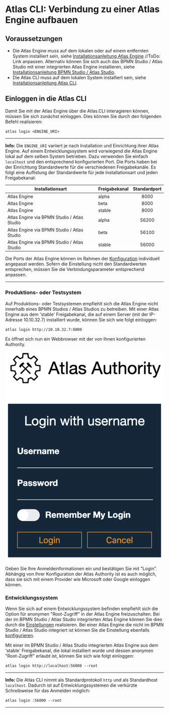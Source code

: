 # Atlas CLI: Verbindung zu einer Atlas Engine aufbauen

## Voraussetzungen

* Die Atlas Engine muss auf dem lokalen oder auf einem entfernten System installiert sein, siehe [Installationsanleitung Atlas Engine](./install.md) //ToDo: Link anpassen. Alternativ können Sie sich auch das BPMN Studio / Atlas Studio mit einer integrierten Atlas Engine installieren, siehe [Installationsanleitung BPMN Studio / Atlas Studio](./install.md).
* Die Atlas CLI muss auf dem lokalen System installiert sein, siehe [Installationsanleitung Atlas CLI](./install.md).

## Einloggen in die Atlas CLI

Damit Sie mit der Atlas Engine über die Atlas.CLI interagieren können, müssen Sie sich zunächst einloggen. Dies können Sie durch den folgenden Befehl realisieren:

```shell
atlas login <ENGINE_URI>
```

---
**Info:**
Die `ENGINE_URI` variiert je nach Installation und Einrichtung ihrer Atlas Engine. Auf einem Entwicklungssystem wird vorwiegend die Atlas Engine lokal auf dem selben System betrieben. Dazu verwenden Sie einfach `localhost` und den entsprechend konfigurierten Port.
Die Ports haben bei der Einrichtung Standardwerte für die verschiedenen Freigabekanäle. Es folgt eine Auflistung der Standardwerte für jede Installationsart und jeden Freigabekanal:

| Installationsart                          | Freigabekanal | Standardport |
|-------------------------------------------|------------------------------|:------------:|
| Atlas Engine                    | alpha                        |     8000     |
| Atlas Engine                    | beta                         |     8000     |
| Atlas Engine                    | stable                       |     8000     |
| Atlas Engine via BPMN Studio / Atlas Studio | alpha                        |     56200    |
| Atlas Engine via BPMN Studio / Atlas Studio | beta                         |     56100    |
| Atlas Engine via BPMN Studio / Atlas Studio | stable                       |     56000    |

Die Ports der Atlas Engine können im Rahmen der [Konfiguration](https://github.com/atlas-engine/AtlasEngine/master/docs/install.md) individuell angepasst werden. Sofern die Einstellung nicht den Standardwerten entsprechen, müssen Sie die Verbindungsparameter entsprechend anpassen.

---

### Produktions- oder Testsystem

Auf Produktions- oder Testsystemen empfiehlt sich die Atlas Engine nicht innerhalb eines BPMN Studios / Atlas Studios zu betreiben. Mit einer Atlas Engine aus dem 'stable' Freigabekanal, die auf einem Server (mit der IP-Adresse 10.10.32.7) installiert wurde, können Sie sich wie folgt einloggen:

```shell
atlas login http://10.10.32.7:8000
```

Es öffnet sich nun ein Webbrowser mit der von Ihnen konfigurierten Authority.

![alt text](./images/LoginWithAtlasAuthoriy.png "Einloggen mit der AtlasAuthoriy")

Geben Sie Ihre Anmeldeinformationen ein und bestätigen Sie mit "Login". Abhängig von Ihrer Konfiguration der Atlas Authority ist es auch möglich, dass sie sich mit einem Provider wie Microsoft oder Google einloggen können.

### Entwicklungssystem

Wenn Sie sich auf einem Entwicklungssystem befinden empfiehlt sich die Option für anonymen "Root-Zugriff" in der Atlas Engine freizuschalten. Bei der im BPMN Studio / Atlas Studio integrierten Atlas Engine können Sie dies durch die [Einstellungen](./install.md) realisieren. Bei einer Atlas Engine die nicht im BPMN Studio / Atlas Studio integriert ist können Sie die Einstellung ebenfalls [konfigurieren](.install.md).

Mit einer im BPMN Studio / Atlas Studio integrierten Atlas Engine aus dem 'stable' Freigabekanal, die lokal installiert wurde und dessen anonymen "Root-Zugriff" erlaubt ist, können Sie sich wie folgt einloggen:

```shell
atlas login http://localhost:56000 --root
```

---
**Info:**
Die Atlas CLI nimmt als Standardprotokoll `http` und als Standardhost `localhost`. Dadurch ist auf Entwicklungssystemen die verkürzte Schreibweise für das Anmelden möglich:

```shell
atlas login :56000 --root
```

---
